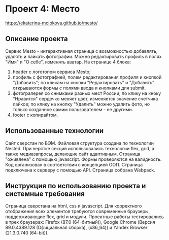 # Проект 4: Место
https://ekaterina-molokova.github.io/mesto/

## Описание проекта
Сервис Mesto - интерактивная страница с возможностью добавлять, удалять и лайкать фотографии. Можно редактировать профиль в полях "Имя" и "О себе", изменять аватар.
На странице 4 блока:
1) header с логотопом сервиса Mesto;
2) профиль с фотографией, полем редактирования профиля и кнопкой "Добавить";
   по кликам на кнопки "Редактировать" и "Добавить" открываются формы с полями ввода и кнопками для submit.
3) фотогралерея со снимками разных мест России;
   по клику на кноку "Нравится" сердечко меняет цвет, изменяется значение счетчика лайков;
   по клику на кнопку "Удалить" можно удалить фото, но только созданное самим пользователем - не другими.
4) footer с копирайтом.

## Использованные технологии
Сайт сверстан по БЭМ. Файловая структура создана по технологии Nested. При верстке секций использовались технологии flex, grid, а также медиазапросы, делающие сайт адаптивным.
Страница "оживлена" с помощью javascript. Формы проверяются на валидность. Код организован в соответствии с концепцией ООП.
Страница подключена к серверу с помощью API. Страница собрана Webpack.

## Инструкция по использованию проекта и системные требования
Страница сверстана на html, css и javascript. Для корректного отображения всех элементов требуются современные браузеры, поддерживающие flex, grid и модули.
Проектные работы тестировались в трех браузерах: Firefox (87.0 (64-битный)), Google Chrome (Версия 89.0.4389.128 (Официальная сборка), (x86_64)) и Yandex Browser (21.3.0.740 (64-bit)).